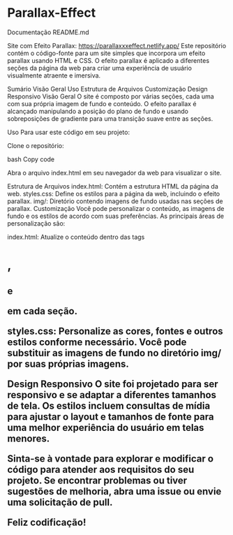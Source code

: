 # Parallax-Effect
 Documentação README.md

Site com Efeito Parallax: https://parallaxxxeffect.netlify.app/
Este repositório contém o código-fonte para um site simples que incorpora um efeito parallax usando HTML e CSS. O efeito parallax é aplicado a diferentes seções da página da web para criar uma experiência de usuário visualmente atraente e imersiva.

Sumário
Visão Geral
Uso
Estrutura de Arquivos
Customização
Design Responsivo
Visão Geral
O site é composto por várias seções, cada uma com sua própria imagem de fundo e conteúdo. O efeito parallax é alcançado manipulando a posição do plano de fundo e usando sobreposições de gradiente para uma transição suave entre as seções.

Uso
Para usar este código em seu projeto:

Clone o repositório:

bash
Copy code

Abra o arquivo index.html em seu navegador da web para visualizar o site.

Estrutura de Arquivos
index.html: Contém a estrutura HTML da página da web.
styles.css: Define os estilos para a página da web, incluindo o efeito parallax.
img/: Diretório contendo imagens de fundo usadas nas seções de parallax.
Customização
Você pode personalizar o conteúdo, as imagens de fundo e os estilos de acordo com suas preferências. As principais áreas de personalização são:

index.html: Atualize o conteúdo dentro das tags <h1>, <h2> e <p> em cada seção.

styles.css: Personalize as cores, fontes e outros estilos conforme necessário. Você pode substituir as imagens de fundo no diretório img/ por suas próprias imagens.

Design Responsivo
O site foi projetado para ser responsivo e se adaptar a diferentes tamanhos de tela. Os estilos incluem consultas de mídia para ajustar o layout e tamanhos de fonte para uma melhor experiência do usuário em telas menores.

Sinta-se à vontade para explorar e modificar o código para atender aos requisitos do seu projeto. Se encontrar problemas ou tiver sugestões de melhoria, abra uma issue ou envie uma solicitação de pull.

Feliz codificação! 
